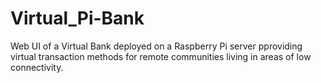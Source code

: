 # Virtual_Pi-Bank                                                         
Web UI of a Virtual Bank deployed on a Raspberry Pi server pproviding virtual transaction methods for remote communities  living in areas of low connectivity.      
